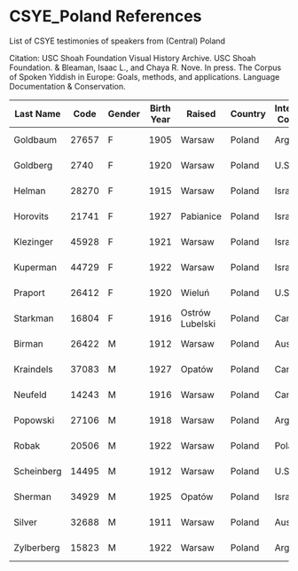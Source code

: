 # CSYE_Poland References
List of CSYE testimonies of speakers from (Central) Poland

Citation: 
USC Shoah Foundation Visual History Archive. USC Shoah Foundation. 
&
Bleaman, Isaac L., and Chaya R. Nove. In press. The Corpus of Spoken Yiddish in Europe: Goals, methods, and applications. Language Documentation & Conservation.



| Last Name    | Code  | Gender | Birth Year | Raised              | Country      | Interview Country | Interview Year | Files                                   |
|--------------|-------|--------|------------|---------------------|--------------|-------------------|----------------|-----------------------------------------|
| Goldbaum     | 27657 | F      | 1905       | Warsaw              | Poland       | Argentina         | 1997           | Mala_Goldbaum_Tape1<br>Mala_Goldbaum_Tape2     |
| Goldberg     | 2740  | F      | 1920       | Warsaw              | Poland       | U.S.A.            | 1995           | Rachel_Goldberg_Tape1<br>Rachel_Goldberg_Tape2     |
| Helman       | 28270 | F      | 1915       | Warsaw              | Poland       | Israel            | 1997           | Ruth_Helman_Tape1<br>Ruth_Helman_Tape2         |
| Horovits     | 21741 | F      | 1927       | Pabianice           | Poland       | Israel            | 1996           | Nadya_Horovits_Tape1<br>Nadya_Horovits_Tape2     |
| Klezinger    | 45928 | F      | 1921       | Warsaw              | Poland       | Israel            | 1998           | Masha_Klezinger_Tape1<br>Masha_Klezinger_Tape2   |
| Kuperman     | 44729 | F      | 1922       | Warsaw              | Poland       | Israel            | 1998           | Hana_Kuperman_Tape1<br>Hana_Kuperman_Tape2     |
| Praport      | 26412 | F      | 1920       | Wieluń              | Poland       | U.S.A.            | 1997           | Lola_Praport_Tape1<br>Lola_Praport_Tape2       |
| Starkman     | 16804 | F      | 1916       | Ostrów Lubelski     | Poland       | Canada            | 1996           | Sara_Starkman_Tape1<br>Sara_Starkman_Tape2     |
| Birman       | 26422 | M      | 1912       | Warsaw              | Poland       | Australia         | 1997           | Szlama__Birman_Tape1<br>Szlama__Birman_Tape2         |
| Kraindels    | 37083 | M      | 1927       | Opatów              | Poland       | Canada            | 1997           | Pinek_Kraindels_Tape1<br>Pinek_Kraindels_Tape2   |
| Neufeld      | 14243 | M      | 1916       | Warsaw              | Poland       | Canada            | 1996           | Zigmund_Neufeld_Tape1<br>Zigmund_Neufeld_Tape2       |
| Popowski     | 27106 | M      | 1918       | Warsaw              | Poland       | Argentina         | 1997           | Marek_Popowski_Tape1<br>Marek_Popowski_Tape2 |
| Robak        | 20506 | M      | 1922       | Warsaw              | Poland       | Poland            | 1996           | Henryk_Robak_Tape1<br>Henryk_Robak_Tape2 |
| Scheinberg   | 14495 | M      | 1912       | Warsaw              | Poland       | U.S.A.            | 1996           | Wolf_Scheinberg_Tape1<br>Wolf_Scheinberg_Tape2 |
| Sherman      | 34929 | M      | 1925       | Opatów              | Poland       | Israel            | 1997           | Avraham_Sherman_Tape1<br>Avraham_Sherman_Tape2 |
| Silver       | 32688 | M      | 1911       | Warsaw              | Poland       | Australia         | 1997           | Samuel_Silver_Tape1<br>Samuel_Silver_Tape2 |
| Zylberberg   | 15823 | M      | 1922       | Warsaw              | Poland       | Argentina         | 1996           | Fajwel_Zylberberg_Tape1<br>Fajwel_Zylberberg_Tape2 |
